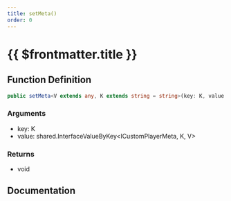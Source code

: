 ```yaml
---
title: setMeta()
order: 0
---
```


# {{ $frontmatter.title }}

<!--@include: ./setMeta_partial_header.md-->

## Function Definition

```ts
public setMeta<V extends any, K extends string = string>(key: K, value: shared.InterfaceValueByKey<ICustomPlayerMeta, K, V>): void;
```

### Arguments

* key: K
* value: shared.InterfaceValueByKey\<ICustomPlayerMeta, K, V\>

### Returns

* void

## Documentation

<!--@include: ./setMeta_partial_footer.md-->
